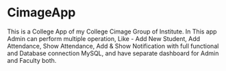 # CimageApp
This is a College App of my College Cimage Group of Institute. In This app Admin can perform multiple operation, Like - Add New Student, Add Attendance, Show Attendance, Add &amp; Show Notification with full functional and Database connection MySQL, and have separate dashboard for Admin and Faculty both.
